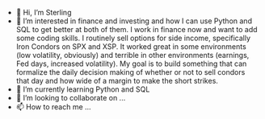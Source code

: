 - 👋 Hi, I’m Sterling
- 👀 I’m interested in finance and investing and how I can use Python and SQL to get better at both of them. I work in finance now and want to add some coding skills. I routinely sell options for side income, specifically Iron Condors on SPX and XSP. It worked great in some environments (low volatility, obviously) and terrible in other environments (earnings, Fed days, increased volatility). My goal is to build something that can formalize the daily decision making of whether or not to sell condors that day and how wide of a margin to make the short strikes. 
- 🌱 I’m currently learning Python and SQL
- 💞️ I’m looking to collaborate on ...
- 📫 How to reach me ...

<!---
BruceWayne16/BruceWayne16 is a ✨ special ✨ repository because its `README.md` (this file) appears on your GitHub profile.
You can click the Preview link to take a look at your changes.
--->
